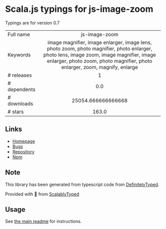 
# Scala.js typings for js-image-zoom

Typings are for version 0.7



|                    |                 |
| ------------------ | :-------------: |
| Full name          | js-image-zoom |
| Keywords           | image magnifier, image enlarger, image lens, photo zoom, photo magnifier, photo enlarger, photo lens, image zoom, image magnifier, image enlarger, photo zoom, photo magnifier, photo enlarger, zoom, magnify, enlarge |
| # releases         | 1 |
| # dependents       | 0.0 |
| # downloads        | 25054.666666666668 |
| # stars            | 163.0 |

## Links
- [Homepage](https://github.com/malaman/js-image-zoom/#readme)
- [Bugs](https://github.com/malaman/js-image-zoom/issues)
- [Repository](https://github.com/malaman/js-image-zoom)
- [Npm](https://www.npmjs.com/package/js-image-zoom)
    


## Note
This library has been generated from typescript code from [DefinitelyTyped](https://definitelytyped.org).

Provided with :purple_heart: from [ScalablyTyped](https://github.com/oyvindberg/ScalablyTyped)

## Usage
See [the main readme](../../readme.md) for instructions.


